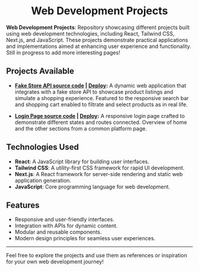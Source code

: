 <div align="center">

# **Web Development Projects**

</div>

**Web Development Projects**: Repository showcasing different projects built using web development technologies, including React, Tailwind CSS, Next.js, and JavaScript. These projects demonstrate practical applications and implementations aimed at enhancing user experience and functionality. Still in progress to add more interesting pages!

## Projects Available

- **[Fake Store API source code](https://github.com/Cristopher2874/Weekly-web/tree/main/API-fake-store) | [Deploy](https://api-store-test.netlify.app/):** A dynamic web application that integrates with a fake store API to showcase product listings and simulate a shopping experience. Featured to the responsive search bar and shopping cart enabled to filtrate and select products as in real life.

- **[Login Page source code](https://github.com/Cristopher2874/Weekly-web/tree/main/LogInPage) | [Deploy](https://example-login-page.netlify.app/):** A responsive login page crafted to demonstrate different states and routes connected. Overview of home and the other sections from a common platform page.

## Technologies Used

- **React**: A JavaScript library for building user interfaces.
- **Tailwind CSS**: A utility-first CSS framework for rapid UI development.
- **Next.js**: A React framework for server-side rendering and static web application generation.
- **JavaScript**: Core programming language for web development.

## Features

- Responsive and user-friendly interfaces.
- Integration with APIs for dynamic content.
- Modular and reusable components.
- Modern design principles for seamless user experiences.

---

Feel free to explore the projects and use them as references or inspiration for your own web development journey!

